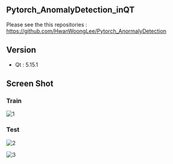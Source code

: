 ## Pytorch_AnomalyDetection_inQT
Please see the this repositories :  
https://github.com/HwanWoongLee/Pytorch_AnormalyDetection

## Version
+ Qt : 5.15.1

## Screen Shot

### Train
![1](https://user-images.githubusercontent.com/20108771/126450059-05596d97-bbb6-44d2-bab8-c8f2c43e1ce6.PNG)

### Test
![2](https://user-images.githubusercontent.com/20108771/126450129-6affc7d6-b66b-44cc-94dc-9784b6239599.PNG)
  
![3](https://user-images.githubusercontent.com/20108771/126450155-048fcd1e-e6b9-41bb-9e32-95e3cabcf459.PNG)  
